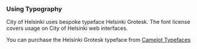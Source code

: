 ### Using Typography

City of Helsinki uses bespoke typeface Helsinki Grotesk. The font license covers usage on City of Helsinki web interfaces. 


You can purchase the Helsinki Grotesk typeface from [Camelot Typefaces](https://camelot-typefaces.com/helsinki-grotesk)

